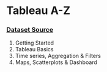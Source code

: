 # Tableau A-Z

### [Dataset Source](https://www.artofvisualization.com/pages/tableau)
1. Getting Started
2. Tableau Basics
3. Time series, Aggregation & Filters
4. Maps, Scatterplots & Dashboard
